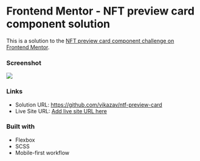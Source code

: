 # Frontend Mentor - NFT preview card component solution

This is a solution to the [NFT preview card component challenge on Frontend Mentor](https://www.frontendmentor.io/challenges/nft-preview-card-component-SbdUL_w0U).
### Screenshot

![](screenshot.jpg)


### Links

- Solution URL: https://github.com/vikazav/ntf-preview-card
- Live Site URL: [Add live site URL here](https://your-live-site-url.com)



### Built with


- Flexbox
- SCSS 
- Mobile-first workflow


